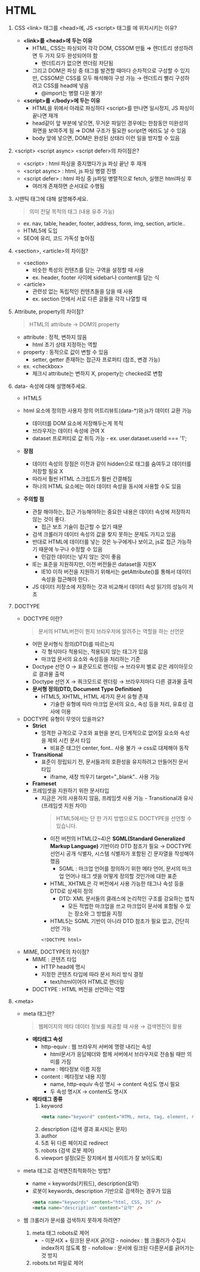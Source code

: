 # HTML

1.  CSS \<link> 태그를 \<head>에, JS \<script> 태그를 </body>에 위치시키는 이유?

    - **\<link>를 \<head>에 두는 이유**
      - HTML, CSS는 파싱되어 각각 DOM, CSSOM 만듦 ⇒ 렌더트리 생성하려면 두 가지 모두 완성되어야 함
        - 렌더트리가 없으면 렌더링 차단됨
      - 그리고 DOM은 파싱 중 태그를 발견할 때마다 순차적으로 구성할 수 있지만, CSSOM은 CSS를 모두 해석해야 구성 가능
        → 렌더트리 빨리 구성하려고 CSS를 head에 넣음
        - @import는 병렬 다운 불가!
    - **\<script>를 \</body>에 두는 이유**
      - HTML을 위에서 아래로 파싱하다 \<script>를 만나면 일시정지, JS 파싱이 끝나면 재개
      - head같이 앞 부분에 넣으면, 무거운 파일인 경우에는 한참동안 미완성의 화면을 보여주게 됨 ⇒ DOM 구조가 필요한 script면 에러도 날 수 있음
      - body 앞에 넣으면, DOM은 완성된 상태라 이런 일을 방지할 수 있음

1.  \<script> \<script async> \<script defer>의 차이점은?

    - \<script> : html 파싱을 중지했다가 js 파싱 끝난 후 재개
    - \<script async> : html, js 파싱 병렬 진행
    - \<script defer> : html 파싱 중 js파일 병렬적으로 fetch, 실행은 html파싱 후
      - 여러개 존재하면 순서대로 수행됨

1.  시맨틱 태그에 대해 설명해주세요.

    > 의미 전달 목적의 태그 (내용 유추 가능)

    - ex. nav, table, header, footer, address, form, img, section, article..
    - HTML5에 도입
    - SEO에 유리, 코드 가독성 높아짐

1.  \<section>, \<article>의 차이점?

    - \<section>
      - 비슷한 특성의 컨텐츠를 담는 구역을 설정할 때 사용
      - ex. header, footer 사이에 sidebar나 content를 담는 식
    - \<article>
      - 관련성 없는 독립적인 컨텐츠들을 담을 때 사용
      - ex. section 안에서 서로 다른 글들을 각각 나열할 때

1.  Attribute, property의 차이점?
    > HTML의 attribute → DOM의 property
    - attribute : 정적, 변하지 않음
      - html 초기 상태 지정하는 역할
    - property : 동적으로 값이 변할 수 있음
      - setter, getter 존재하는 접근자 프로퍼티 (참조, 변경 가능)
    - ex. \<checkbox>
      - 체크시 attribute는 변하지 X, property는 checked로 변함
1.  data- 속성에 대해 설명해주세요.

    - HTML5
    - html 요소에 정의한 사용자 정의 어트리뷰트(data-\*)와 js가 데이터 교환 가능
      - 데이터를 DOM 요소에 저장해두는게 목적
      - 브라우저는 데이터 속성에 관여 X
      - dataset 프로퍼티로 값 취득 가능 - ex. user.dataset.userId === '1';
    - **장점**

      - 데이터 속성의 장점은 이전과 같이 hidden으로 태그를 숨여두고 데이터를 저장할 필요 X
      - 따라서 훨씬 HTML 스크립트가 훨씬 간결해짐
      - 하나의 HTML 요소에는 여러 데이터 속성을 동시에 사용할 수도 있음

    - **주의할 점**
      - 관찰 해야하는, 접근 가능해야하는 중요한 내용은 데이터 속성에 저장하지 않는 것이 좋다.
        - 접근 보조 기술이 접근할 수 없기 때문
      - 검색 크롤러가 데이터 속성의 값을 찾지 못하는 문제도 가지고 있음
      - 반대로 HTML에 데이터를 넣는 것은 누구에게나 보이고, js로 접근 가능하기 때문에 누구나 수정할 수 있음
        - 민감한 데이터는 넣지 않는 것이 좋음
      - IE는 표준을 지원하지만, 이전 버전들은 dataset을 지원X
        - IE10 이하 버전을 지원하기 위해서는 getAttribute()를 통해서 데이터 속성을 접근해야 한다.
      - JS 데이터 저장소에 저장하는 것과 비교해서 데이터 속성 읽기의 성능이 저조

1.  DOCTYPE
    - DOCTYPE 이란?
      > 문서의 HTML버전이 뭔지 브라우저에 알려주는 역할을 하는 선언문
      - 어떤 문서형식 정의(DTD)를 따르는지
        - 각 형식마다 적용되는, 적용되지 않는 태그가 있음
        - 마크업 문서의 요소와 속성등을 처리하는 기준
      - Doctype 선언 O → 표준모드로 렌더링 → 브라우저 별로 같은 레이아웃으로 결과물 출력
      - Doctype 선언 X → 쿼크모드로 렌더링 → 브라우저마다 다른 결과물 출력
      - **문서형 정의(DTD, Document Type Definition)**
        - HTML5, XHTML, HTML 세가지 문서 유형 존재
          - 기술한 유형에 따라 마크업 문서의 요소, 속성 등을 처리, 유효성 검사에 이용
    - DOCTYPE 유형이 무엇이 있을까오?
      - **Strict**
        - 엄격한 규격으로 구조와 표현을 분리, 단계적으로 없어질 요소와 속성을 제외 시킨 문서 타입
          - 비표준 태그인 center, font.. 사용 불가 → css로 대체해야 동작
      - **Transitional**
        - 표준이 정립되기 전, 문서들과의 호환성을 유지하려고 만들어진 문서 타입
          - iframe, 새창 띄우기 target="\_blank".. 사용 가능
      - **Frameset**
      - 프레임셋을 지원하기 위한 문서타입
        - 지금은 거의 사용하지 않음, 프레임셋 사용 가능 - Transitional과 유사 (프레임셋 지원 차이)
          > HTML5에서는 단 한 가지 방법으로도 DOCTYPE을 선언할 수 있습니다.
          - 이전 버전의 HTML(2~4)은 **SGML(Standard Generalized Markup Language)** 기반이라 DTD 참조가 필요 → DOCTYPE 선언시 공개 식별자, 시스템 식별자가 포함된 긴 문자열을 작성해야 했음
            - SGML : 마크업 언어를 정의하기 위한 메타 언어, 문서의 마크업 언어나 태그 셋을 어떻게 정의할 것인가에 대한 표준
          - HTML, XHTML은 각 버전에서 사용 가능한 태그나 속성 등을 DTD로 상세히 정의
            - DTD: XML 문서들의 클래스에 논리적인 구조를 강요하는 법칙
              - 모든 적법한 마크업을 쓰고 마크업이 문서에 포함될 수 있는 장소와 그 방법을 지정
          - HTML5는 SGML 기반이 아니라 DTD 참조가 필요 없고, 간단히 선언 가능
          ```
          <!DOCTYPE html>
          ```
    - MIME, DOCTYPE의 차이점?
      - MIME : 콘텐츠 타입
        - HTTP head에 명시
        - 지정한 콘텐츠 타입에 따라 문서 처리 방식 결정
          - text/html이어야 HTML로 렌더링
      - DOCTYPE : HTML 버전을 선언하는 역할
1.  \<meta>

    - meta 태그란?

      > 웹페이지의 메타 데이터 정보를 제공할 때 사용 → 검색엔진이 활용

      - **메타태그 속성**
        - http-equiv : 웹 브라우저 서버에 명령 내리는 속성
          - html문서가 응답헤더와 함께 서버에서 브라우저로 전송될 때만 의미를 가짐
        - name : 메타정보 이름 지정
        - content : 메타정보 내용 지정
          - name, http-equiv 속성 명시 → content 속성도 명시 필요
          - 두 속성 명시X → content도 명시X
      - **메타태그 종류**
        1. keyword
           ```jsx
           <meta name="keyword" content="HTML, meta, tag, element, reference">
           ```
        1. description (검색 결과 표시되는 문자)
        1. author
        1. 5초 뒤 다른 페이지로 redirect
        1. robots (검색 로봇 제어)
        1. viewport 설정(모든 장치에서 웹 사이트가 잘 보이도록)

    - meta 태그로 검색엔진최적화하는 방법?

      - name = keywords(키워드), description(요약)
      - 로봇이 keywords, description 기반으로 검색하는 경우가 있음
        ```html
        <meta name="keywords" content="html, CSS, JS" />
        <meta name="description" content="요약" />
        ```

    - 웹 크롤러가 문서를 검색하지 못하게 하려면?
      1. meta 태그 robots로 제어
         - <meta name="robots" content="noindex, nofollow" />
             - 이문서X + 링크된 문서X 긁어감
                 - noindex : 웹 크롤러가 수집시 index하지 않도록 함
                 - nofollow : 문서에 링크된 다른문서를 긁어가는 것 방지
      2. robots.txt 파일로 제어
